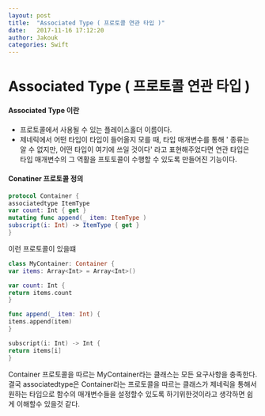```yaml
---
layout: post
title:  "Associated Type ( 프로토콜 연관 타입 )"
date:   2017-11-16 17:12:20
author: Jakouk
categories: Swift
---
```


# Associated Type ( 프로토콜 연관 타입 )

#### Associated Type 이란
* 프로토콜에서 사용될 수 있는 플레이스홀더 이름이다.
* 제네릭에서 어떤 타입이 타입이 들어올지 모를 때, 타입 매개변수를 통해 ' 종류는 알 수 없지만, 어떤 타입이 여기에 쓰일 것이다' 라고 표현해주었다면 연관 타입은 타입 매개변수의 그 역활을 프토토콜이 수행할 수 있도록 만들어진 기능이다.

#### Conatiner 프로토콜 정의
```swift
protocol Container {
associatedtype ItemType
var count: Int { get }
mutating func append(_ item: ItemType )
subscript(i: Int) -> ItemType { get }
}
```

이런 프로토콜이 있을떄

```swift
class MyContainer: Container {
var items: Array<Int> = Array<Int>()

var count: Int {
return items.count
}

func append(_ item: Int) {
items.append(item)
}

subscript(i: Int) -> Int {
return items[i]
}
```
Container 프로토콜을 따르는 MyContainer라는 클래스는 모든 요구사항을 충족한다.
결국 associatedtype은 Container라는 프로토콜을 따르는 클래스가 제네릭을 통해서 원하는 타입으로
함수의 매개변수들을 설정할수 있도록 하기위한것이라고 생각하면 쉽게 이해할수 있을것 같다. 
